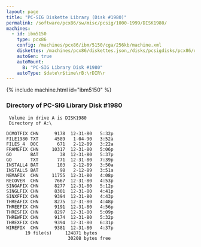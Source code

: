 ```yaml
---
layout: page
title: "PC-SIG Diskette Library (Disk #1980)"
permalink: /software/pcx86/sw/misc/pcsig/1000-1999/DISK1980/
machines:
  - id: ibm5150
    type: pcx86
    config: /machines/pcx86/ibm/5150/cga/256kb/machine.xml
    diskettes: /machines/pcx86/diskettes.json,/disks/pcsigdisks/pcx86/diskettes.json
    autoGen: true
    autoMount:
      B: "PC-SIG Library Disk #1980"
    autoType: $date\r$time\rB:\rDIR\r
---
```


{% include machine.html id="ibm5150" %}

### Directory of PC-SIG Library Disk #1980

     Volume in drive A is DISK1980
     Directory of A:\

    DCMOTFIX CHN      9178  12-31-80   5:32p
    FILE1980 TXT      4589   1-04-90   3:52a
    FILES_4  DOC       671   2-12-89   3:22a
    FRAMEFIX CHN     10317  12-31-80   5:06p
    GO       BAT        38  12-31-80   5:37p
    GO       TXT       771  12-31-80   7:39p
    INSTALL4 BAT       103   2-12-89   3:50a
    INSTALL5 BAT        98   2-12-89   3:51a
    NEMAFIX  CHN     11755  12-31-80   4:08p
    RECOVER  CHN      7667  12-31-80   4:53p
    SINGAFIX CHN      8277  12-31-80   5:12p
    SINGLFIX CHN      8301  12-31-80   4:41p
    SINXFFIX CHN      9394  12-31-80   4:43p
    THREAFIX CHN      8275  12-31-80   4:48p
    THREEFIX CHN      9191  12-31-80   4:56p
    THRESFIX CHN      8297  12-31-80   5:09p
    THREWFIX CHN      9174  12-31-80   5:32p
    THREXFIX CHN      9394  12-31-80   6:31p
    WIREFIX  CHN      9381  12-31-80   4:37p
           19 file(s)     124871 bytes
                           30208 bytes free
